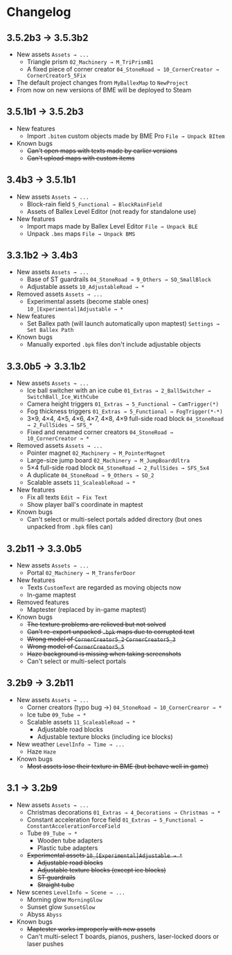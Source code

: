# Changelog

## 3.5.2b3 → 3.5.3b2

- New assets `Assets → ...`
  - Triangle prism `02_Machinery → M_TriPrismB1`
  - A fixed piece of corner creator `04_StoneRoad → 10_CornerCreator → CornerCreator5_5Fix`
- The default project changes from `MyBallexMap` to `NewProject`
- From now on new versions of BME will be deployed to Steam

## 3.5.1b1 → 3.5.2b3

- New features
  - Import `.bitem` custom objects made by BME Pro `File → Unpack BItem`
- Known bugs
  - ~~Can't open maps with texts made by earlier versions~~ <badge text="3.5.3b2" type="warning"/>
  - ~~Can't upload maps with custom items~~ <badge text="3.5.3b2"/>

## 3.4b3 → 3.5.1b1

- New assets `Assets → ...`
  - Block-rain field `5_Functional → BlockRainField`
  - Assets of Ballex Level Editor (not ready for standalone use)
- New features
  - Import maps made by Ballex Level Editor `File → Unpack BLE`
  - Unpack `.bms` maps `File → Unpack BMS`

## 3.3.1b2 → 3.4b3

- New assets `Assets → ...`
  - Base of ST guardrails `04_StoneRoad → 9_Others → SO_SmallBlock`
  - Adjustable assets `10_AdjustableRoad → *`
- Removed assets `Assets → ...`
  - Experimental assets (become stable ones) `10_[Experimental]Adjustable → *`
- New features
  - Set Ballex path (will launch automatically upon maptest) `Settings → Set Ballex Path`
- Known bugs
  - Manually exported `.bpk` files don't include adjustable objects

## 3.3.0b5 → 3.3.1b2

- New assets `Assets → ...`
  - Ice ball switcher with an ice cube `01_Extras → 2_BallSwitcher → SwitchBall_Ice_WithCube`
  - Camera height triggers `01_Extras → 5_Functional → CamTrigger(*)`
  - Fog thickness triggers `01_Extras → 5_Functional → FogTrigger(*-*)`
  - 3×9, 4×4, 4×5, 4×6, 4×7, 4×8, 4×9 full-side road block `04_StoneRoad → 2_FullSides → SFS_*`
  - Fixed and renamed corner creators `04_StoneRoad → 10_CornerCreator → *`
- Removed assets `Assets → ...`
  - Pointer magnet `02_Machinery → M_PointerMagnet`
  - Large-size jump board `02_Machinery → M_JumpBoardUltra`
  - 5×4 full-side road block `04_StoneRoad → 2_FullSides → SFS_5x4`
  - A duplicate `04_StoneRoad → 9_Others → SO_2`
  - Scalable assets `11_ScaleableRoad → *`
- New features
  - Fix all texts `Edit → Fix Text`
  - Show player ball's coordinate in maptest
- Known bugs
  - Can't select or multi-select portals added directory (but ones unpacked from `.bpk` files can)

## 3.2b11 → 3.3.0b5

- New assets `Assets → ...`
  - Portal `02_Machinery → M_TransferDoor`
- New features
  - Texts `CustomText` are regarded as moving objects now
  - In-game maptest
- Removed features
  - Maptester (replaced by in-game maptest)
- Known bugs
  - ~~The texture problems are relieved but not solved~~ <badge text="3.3.1b2"/>
  - ~~Can't re-export unpacked `.bpk` maps due to corrupted text~~ <badge text="3.3.1b2"/>
  - ~~Wrong model of `CornerCreator5_2` `CornerCreator5_3`~~ <badge text="3.3.1b2"/>
  - ~~Wrong model of `CornerCreator5_5`~~ <badge text="3.5.3b2"/>
  - ~~Haze background is missing when taking screenshots~~ <badge text="3.3.1b2"/>
  - Can't select or multi-select portals <badge text="3.3.1b2" type="warning"/>

## 3.2b9 → 3.2b11

- New assets `Assets → ...`
  - Corner creators (typo bug →) `04_StoneRoad → 10_CornerCrearor → *`
  - Ice tube `09_Tube → *`
  - Scalable assets `11_ScaleableRoad → *`
    - Adjustable road blocks
    - Adjustable texture blocks (including ice blocks)
- New weather `LevelInfo → Time → ...`
  - Haze `Haze`
- Known bugs
  - ~~Most assets lose their texture in BME (but behave well in game)~~ <badge text="3.3.1b2"/>

## 3.1 → 3.2b9

- New assets `Assets → ...`
  - Christmas decorations `01_Extras → 4_Decorations → Christmas → *`
  - Constant acceleration force field `01_Extras → 5_Functional → ConstantAccelerationForceField`
  - Tube `09_Tube → *`
    - Wooden tube adapters
    - Plastic tube adapters
  - ~~Experimental assets `10_[Experimental]Adjustable → *`~~
    - ~~Adjustable road blocks~~
    - ~~Adjustable texture blocks (except ice blocks)~~
    - ~~ST guardrails~~
    - ~~Straight tube~~
- New scenes `LevelInfo → Scene → ...`
  - Morning glow `MorningGlow`
  - Sunset glow `SunsetGlow`
  - Abyss `Abyss`
- Known bugs
  - ~~Maptester works improperly with new assets~~ <badge text="3.3.0b5"/>
  - Can't multi-select T boards, pianos, pushers, laser-locked doors or laser pushes
